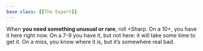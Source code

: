 ```yaml
---
base class: [[The Expert]]
---
```

When **you need something unusual or rare**, roll +Sharp. On a 10+, you have it here right now. On a 7-9 you have it, but not here: it will take some time to get it. On a miss, you know where it is, but it’s somewhere real bad.